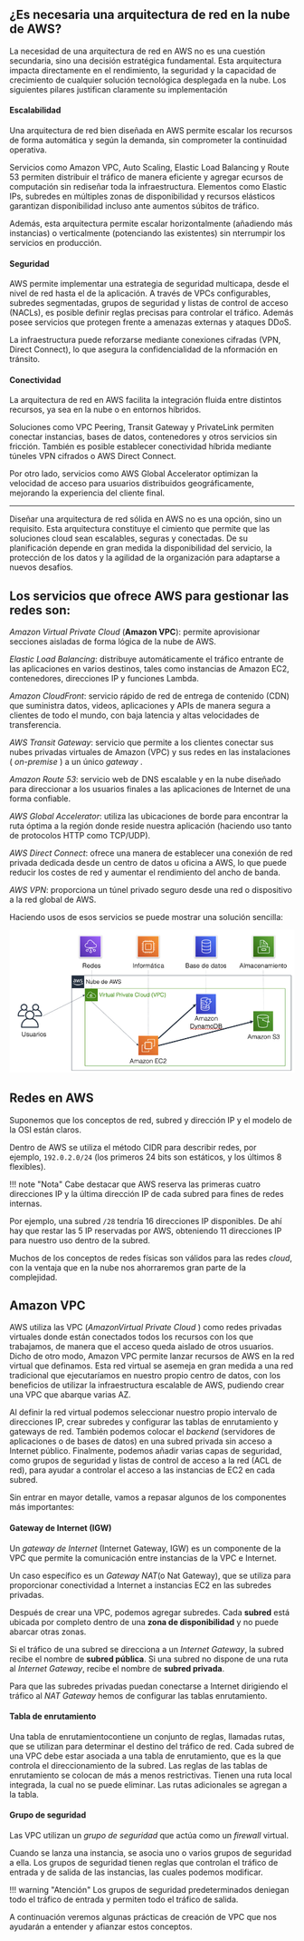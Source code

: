 ## ¿Es necesaria una arquitectura de red en la nube de AWS?

La necesidad de una arquitectura de red en AWS no es una cuestión secundaria, sino una decisión estratégica fundamental. Esta arquitectura impacta directamente en el rendimiento, la seguridad y la capacidad de crecimiento de cualquier solución tecnológica desplegada en la nube. Los siguientes pilares justifican claramente su implementación

#### Escalabilidad

Una arquitectura de red bien diseñada en AWS permite escalar los recursos de forma automática y según la demanda, sin comprometer la continuidad operativa.

Servicios como Amazon VPC, Auto Scaling, Elastic Load Balancing y Route 53 permiten distribuir el tráfico de manera eficiente y agregar ecursos de computación sin rediseñar toda la infraestructura. Elementos como Elastic IPs, subredes en múltiples zonas de disponibilidad y recursos elásticos garantizan disponibilidad incluso ante aumentos súbitos de tráfico.

Además, esta arquitectura permite escalar horizontalmente (añadiendo más instancias) o verticalmente (potenciando las existentes) sin nterrumpir los servicios en producción.

#### Seguridad

AWS permite implementar una estrategia de seguridad multicapa, desde el nivel de red hasta el de la aplicación.
A través de VPCs configurables, subredes segmentadas, grupos de seguridad y listas de control de acceso (NACLs), es posible definir reglas precisas para controlar el tráfico. Además posee servicios que protegen frente a amenazas externas y ataques DDoS.

La infraestructura puede reforzarse mediante conexiones cifradas (VPN, Direct Connect), lo que asegura la confidencialidad de la nformación en tránsito.

#### Conectividad

La arquitectura de red en AWS facilita la integración fluida entre distintos recursos, ya sea en la nube o en entornos híbridos.

Soluciones como VPC Peering, Transit Gateway y PrivateLink permiten conectar instancias, bases de datos, contenedores y otros servicios sin fricción. También es posible establecer conectividad híbrida mediante túneles VPN cifrados o AWS Direct Connect.

Por otro lado, servicios como AWS Global Accelerator optimizan la velocidad de acceso para usuarios distribuidos geográficamente, mejorando la experiencia del cliente final.

---

Diseñar una arquitectura de red sólida en AWS no es una opción, sino un requisito. Esta arquitectura constituye el cimiento que permite que las soluciones cloud sean escalables, seguras y conectadas. De su planificación depende en gran medida la disponibilidad del servicio, la protección de los datos y la agilidad de la organización para adaptarse a nuevos desafíos.


## Los servicios que ofrece AWS para gestionar las redes son:

*Amazon Virtual Private Cloud* (**Amazon VPC**): permite aprovisionar secciones aisladas de forma lógica de la nube de AWS.

*Elastic Load Balancing*: distribuye automáticamente el tráfico entrante de las aplicaciones en varios destinos, tales como instancias de Amazon EC2, contenedores, direcciones IP y funciones Lambda.

*Amazon	CloudFront*: servicio rápido de red de entrega de contenido (CDN) que suministra datos, videos, aplicaciones y APIs de manera segura a clientes de	todo el mundo, con baja latencia y altas velocidades de transferencia.

*AWS Transit Gateway*: servicio que permite a los clientes conectar sus nubes privadas virtuales de Amazon (VPC) y sus redes en las instalaciones ( *on-premise* ) a un único *gateway* .

*Amazon Route 53*: servicio web de DNS escalable y en la nube diseñado para direccionar a los usuarios finales a las aplicaciones de Internet de	una forma confiable.

*AWS Global Accelerator*: utiliza las ubicaciones de borde para encontrar la ruta óptima a la región donde reside nuestra aplicación (haciendo uso tanto de protocolos HTTP como TCP/UDP).

*AWS Direct Connect*: ofrece una manera de establecer una conexión de red privada dedicada desde un centro de datos u oficina a AWS, lo que puede reducir los costes de red y aumentar el rendimiento del ancho de	banda.

*AWS VPN*: proporciona un túnel privado seguro desde una red o dispositivo a la red global de AWS.

Haciendo usos de esos servicios se puede mostrar una solución sencilla:

![](../images/ud03/vpc1.png)

## Redes en AWS

Suponemos que los conceptos de red, subred y dirección IP y el modelo de la OSI están claros.

Dentro de AWS se utiliza el método CIDR para describir redes, por ejemplo, `192.0.2.0/24` (los primeros 24 bits son estáticos, y los últimos 8 flexibles). 

!!! note "Nota"
    Cabe destacar que AWS reserva las primeras cuatro direcciones IP y la última dirección IP de cada subred para fines de redes internas. 

Por ejemplo, una subred `/28` tendría 16 direcciones IP disponibles. De ahí hay que restar las 5 IP reservadas por AWS, obteniendo 11 direcciones IP para nuestro uso dentro de la subred.

Muchos de los conceptos de redes físicas son válidos para las redes  *cloud*, con la ventaja que en la nube nos ahorraremos gran parte de la complejidad.

## Amazon VPC

AWS utiliza las VPC (*AmazonVirtual Private Cloud* ) como redes privadas virtuales donde están conectados todos los recursos con los que trabajamos, de manera que el acceso queda aislado de otros usuarios. Dicho de otro modo, Amazon VPC permite lanzar recursos de AWS en la red virtual que definamos. Esta red virtual se asemeja en gran medida a una red tradicional que ejecutaríamos en nuestro propio centro de datos, con los beneficios de utilizar la infraestructura escalable de AWS, pudiendo crear una VPC que abarque varias AZ.

Al definir la red virtual podemos seleccionar nuestro propio intervalo de direcciones IP, crear subredes y configurar las tablas de enrutamiento y gateways de red. También podemos colocar el *backend* (servidores de aplicaciones o de bases de datos) en una subred privada sin acceso a Internet público. Finalmente, podemos añadir varias capas de seguridad, como grupos de seguridad y listas de control de acceso a la red (ACL de red), para ayudar a controlar el acceso a las instancias de EC2 en cada subred.

Sin entrar en mayor detalle, vamos a repasar algunos de los componentes más importantes:

#### Gateway de Internet (IGW)

Un *gateway de Internet* (Internet Gateway, IGW) es un componente de la VPC que permite la comunicación entre instancias de la VPC e Internet. 

Un caso específico es un *Gateway NAT*(o Nat Gateway), que se utiliza para proporcionar conectividad a Internet a instancias EC2 en las subredes privadas.

Después	de crear una VPC, podemos agregar subredes. Cada **subred** está ubicada por completo dentro de una **zona de disponibilidad** y no puede abarcar otras zonas. 

Si el tráfico de una subred se direcciona a un *Internet Gateway*, la subred recibe el nombre de **subred	pública**. Si una subred no dispone de una ruta al *Internet Gateway*, recibe el nombre de **subred privada**.

Para que las subredes privadas puedan conectarse a Internet dirigiendo el tráfico al *NAT Gateway* hemos de configurar las tablas enrutamiento.

#### Tabla de enrutamiento

Una tabla de enrutamientocontiene un conjunto de reglas, llamadas rutas, que se utilizan para	determinar el destino del tráfico de red. Cada subred de una VPC debe estar asociada a una tabla de enrutamiento, que es la que controla el direccionamiento de la subred. Las reglas de las tablas de enrutamiento se colocan de más a menos restrictivas. Tienen una ruta local integrada, la cual no se puede eliminar. Las rutas adicionales se agregan a la tabla.

#### Grupo de seguridad

Las VPC utilizan un *grupo de seguridad* que actúa como un *firewall* virtual.

Cuando se lanza una instancia, se asocia uno o varios grupos de seguridad a ella. Los grupos de seguridad tienen reglas que controlan el tráfico de entrada y de salida de las instancias, las	cuales podemos modificar. 

!!! warning "Atención"
    Los grupos de seguridad predeterminados deniegan todo el tráfico de entrada y permiten todo el tráfico de salida.

A continuación veremos algunas prácticas de creación de VPC que nos ayudarán a entender y afianzar estos conceptos.
